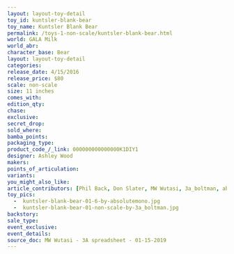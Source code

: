```yaml
---
layout: layout-toy-detail 
toy_id: kuntsler-blank-bear
toy_name: Kuntsler Blank Bear
permalink: /toys-1-non-scale/kuntsler-blank-bear.html
world: GALA Milk
world_abr: 
character_base: Bear
layout: layout-toy-detail
categories: 
release_date: 4/15/2016
release_price: $80 
scale: non-scale
size: 11 inches
comes_with: 
edition_qty: 
chase: 
exclusive: 
secret_drop: 
sold_where: 
bamba_points: 
packaging_type: 
product_code_/_link: 000000000000000K1DIY1
designer: Ashley Wood
makers: 
points_of_articulation: 
variants: 
you_might_also_like: 
article_contributors: [Phil Back, Don Slater, MW Wutasi, 3a_boltman, absolutemono]
toy_pics: 
  -  kuntsler-blank-bear-01-6-by-absolutemono.jpg
  -  kuntsler-blank-bear-01-non-scale-by-3a_boltman.jpg
backstory: 
sale_type: 
event_exclusive: 
event_details: 
source_doc: MW Wutasi - 3A spreadsheet - 01-15-2019
---
```

